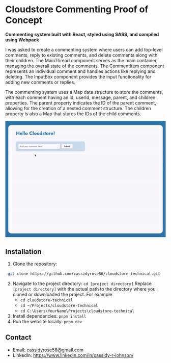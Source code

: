 # Cloudstore Commenting Proof of Concept

**Commenting system built with React, styled using SASS, and compiled using Webpack**

I was asked to create a commenting system where users can add top-level comments, reply to existing comments, and delete comments along with their children. The MainThread component serves as the main container, managing the overall state of the comments. The CommentItem component represents an individual comment and handles actions like replying and deleting. The InputBox component provides the input functionality for adding new comments or replies.

The commenting system uses a Map data structure to store the comments, with each comment having an id, userId, message, parent, and children properties. The parent property indicates the ID of the parent comment, allowing for the creation of a nested comment structure. The children property is also a Map that stores the IDs of the child comments.

![Demonstration of Project](/assets/CommentDemo.gif)

## Installation

1. Clone the repository: 
```sh
 git clone https://github.com/cassidyrose56/cloudstore-technical.git
   ```
2. Navigate to the project directory: `cd [project directory]`
Replace `[project directory]` with the actual path to the directory where you cloned or downloaded the project. For example:
    - `cd cloudstore-technical`
    - `cd ~/Projects/cloudstore-technical`
    - `cd C:\Users\YourName\Projects\cloudstore-technical`
3. Install dependencies: `pnpm install`
4. Run the website locally: `pnpm dev`

## Contact

- Email: cassidyrose56@gmail.com
- LinkedIn: https://www.linkedin.com/in/cassidy-r-johnson/

